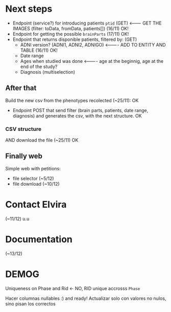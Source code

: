 # Next steps

- Endpoint (service?) for introducing patients `ptid` (GET) <--- GET THE IMAGES (filter: toData, fromData, patients[]) (16/11) OK!
- Endpoint for getting the possible `brainParts` (17/11) OK!
- Endpoint that returns disponible patients, filtered by: (GET)
  - ADNI version? (ADNI1, ADNI2, ADNIGO) <---- ADD TO ENTITY AND TABLE (16/11) OK!
  - Date range
  - Ages when studied was done <---- age at the beginnig, age at the end of the study?
  - Diagnosis (multiselection)

## After that

Build the new csv from the phenotypes recolected (~25/11): OK

- Endpoint POST that send filter (brain parts, patients, date range, diagnosis) and generates the csv, with the next structure. OK

### CSV structure

AND
download the file (~25/11) OK

## Finally web

Simple web with petitions:

- file selector (~5/12)
- file download (~10/12)

# Contact Elvira

(~11/12) u.u

# Documentation

(~13/12)

# DEMOG

Uniqueness on Phase and Rid <- NO, RID unique accrosss `Phase`

Hacer columnas nullables :) and ready! Actualizar solo con valores no nulos, sino pisan los correctos
